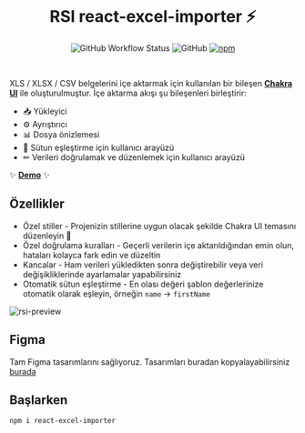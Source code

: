<h1 align="center">RSI react-excel-importer ⚡️</h1>

<div align="center">
  
![GitHub Workflow Status](https://img.shields.io/github/actions/workflow/status/UgnisSoftware/react-excel-importer/test.yaml)
![GitHub](https://img.shields.io/github/license/UgnisSoftware/react-excel-importer) [![npm](https://img.shields.io/npm/v/react-excel-importer)](https://www.npmjs.com/package/react-excel-importer)
  
</div>
<br />

XLS / XLSX / CSV belgelerini içe aktarmak için kullanılan bir bileşen [**Chakra UI**](https://chakra-ui.com) ile oluşturulmuştur. İçe aktarma akışı şu bileşenleri birleştirir:

- 📥 Yükleyici
- ⚙️ Ayrıştırıcı
- 📊 Dosya önizlemesi
- 🧪 Sütun eşleştirme için kullanıcı arayüzü
- ✏ Verileri doğrulamak ve düzenlemek için kullanıcı arayüzü

✨ [**Demo**](https://ugnissoftware.github.io/react-excel-importer/iframe.html?id=react-excel-importer--basic&args=&viewMode=story) ✨
<br />

## Özellikler

- Özel stiller - Projenizin stillerine uygun olacak şekilde Chakra UI temasını düzenleyin 🎨
- Özel doğrulama kuralları - Geçerli verilerin içe aktarıldığından emin olun, hataları kolayca fark edin ve düzeltin
- Kancalar - Ham verileri yükledikten sonra değiştirebilir veya veri değişikliklerinde ayarlamalar yapabilirsiniz
- Otomatik sütun eşleştirme - En olası değeri şablon değerlerinize otomatik olarak eşleyin, örneğin `name` -> `firstName`
  <br />

![rsi-preview](https://user-images.githubusercontent.com/45755753/159503528-90aacb69-128f-4ece-b45b-ab97d403a9d3.gif)

## Figma

Tam Figma tasarımlarını sağlıyoruz. Tasarımları buradan kopyalayabilirsiniz
[burada](https://www.figma.com/community/file/1080776795891439629)

## Başlarken

```sh
npm i react-excel-importer
